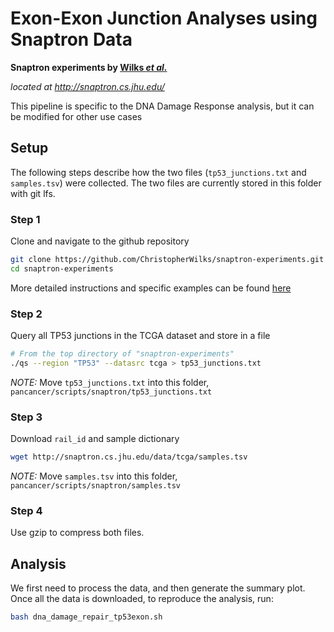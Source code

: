 # Exon-Exon Junction Analyses using Snaptron Data

**Snaptron experiments by [Wilks _et al._](https://doi.org/10.1101/097881)**

*located at http://snaptron.cs.jhu.edu/*

This pipeline is specific to the DNA Damage Response analysis, but it can be modified for other use cases

## Setup

The following steps describe how the two files (`tp53_junctions.txt` and `samples.tsv`) were collected.
The two files are currently stored in this folder with git lfs.

### Step 1

Clone and navigate to the github repository

```bash
git clone https://github.com/ChristopherWilks/snaptron-experiments.git
cd snaptron-experiments
```

More detailed instructions and specific examples can be found
[here](http://snaptron.cs.jhu.edu/)

### Step 2

Query all TP53 junctions in the TCGA dataset and store in a file

```bash
# From the top directory of "snaptron-experiments"
./qs --region "TP53" --datasrc tcga > tp53_junctions.txt
```

*NOTE:* Move `tp53_junctions.txt` into this folder,
`pancancer/scripts/snaptron/tp53_junctions.txt`

### Step 3

Download `rail_id` and sample dictionary

```bash
wget http://snaptron.cs.jhu.edu/data/tcga/samples.tsv
```

*NOTE:* Move `samples.tsv` into this folder,
`pancancer/scripts/snaptron/samples.tsv`

### Step 4

Use gzip to compress both files.

## Analysis

We first need to process the data, and then generate the summary plot.
Once all the data is downloaded, to reproduce the analysis, run:

```bash
bash dna_damage_repair_tp53exon.sh
```
